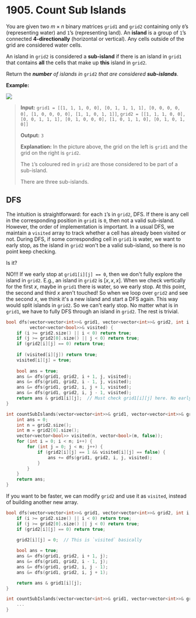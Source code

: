 # 1905. Count Sub Islands

You are given two $m\times n$ binary matrices `grid1` and `grid2` containing only `0`’s (representing water) and `1`’s (representing land). An **island** is a group of `1`’s connected **4-directionally** (horizontal or vertical). Any cells outside of the grid are considered water cells.

An island in `grid2` is considered a **sub-island** if there is an island in `grid1` that contains **all** the cells that make up **this** island in `grid2`.

Return the *__number__ of islands in* `grid2` *that are considered __sub-islands__*.


**Example:**

![](https://assets.leetcode.com/uploads/2021/06/10/test1.png)

> **Input:** `grid1 = [[1, 1, 1, 0, 0], [0, 1, 1, 1, 1], [0, 0, 0, 0, 0], [1, 0, 0, 0, 0], [1, 1, 0, 1, 1]]`, `grid2 = [[1, 1, 1, 0, 0], [0, 0, 1, 1, 1], [0, 1, 0, 0, 0], [1, 0, 1, 1, 0], [0, 1, 0, 1, 0]]`
> 
> **Output:** `3`
> 
> **Explanation:** In the picture above, the grid on the left is `grid1` and the grid on the right is `grid2`.
>
> The `1`’s coloured red in `grid2` are those considered to be part of a sub-island.
> 
> There are three sub-islands.


## DFS

The intuition is straightforward: for each `1`’s in `grid2`, DFS. If there is any cell in the corresponding position in `grid1` is `0`, then not a valid sub-island. However, the order of implementation is important. In a usual DFS, we maintain a `visited` array to track whether a cell has already been visited or not. During DFS, if some corresponding cell in `grid1` is water, we want to early stop, as the island in `grid2` won't be a valid sub-island, so there is no point keep checking.

Is it?

NO!!! If we early stop at `grid1[i][j] == 0`, then we don't fully explore the island in `grid2`. E.g., an island in `grid2` is $[x, x, x]$. When we check vertically for the first $x$, maybe in `grid1` there is water, so we early stop. At this point, the second and third $x$ aren't touched! So when we loop over `grid2` and see the second $x$, we think it's a new island and start a DFS again. This way would split islands in `grid2`. So we can't early stop. No matter what is in `grid1`, we have to fully DFS through an island in `grid2`. The rest is trivial.


```cpp
bool dfs(vector<vector<int>>& grid1, vector<vector<int>>& grid2, int i, int j,
         vector<vector<bool>>& visited) {
    if (i >= grid2.size() || i < 0) return true;
    if (j >= grid2[0].size() || j < 0) return true;
    if (grid2[i][j] == 0) return true;
    
    if (visited[i][j]) return true;
    visited[i][j] = true;
    
    bool ans = true;
    ans &= dfs(grid1, grid2, i + 1, j, visited);
    ans &= dfs(grid1, grid2, i - 1, j, visited);
    ans &= dfs(grid1, grid2, i, j + 1, visited);
    ans &= dfs(grid1, grid2, i, j - 1, visited);
    return ans & grid1[i][j];  // Must check grid1[i][j] here. No early stop!
}

int countSubIslands(vector<vector<int>>& grid1, vector<vector<int>>& grid2) {
    int ans = 0;
    int n = grid2.size();
    int m = grid2[0].size();
    vector<vector<bool>> visited(n, vector<bool>(m, false));
    for (int i = 0; i < n; i++) {
        for (int j = 0; j < m; j++) {
            if (grid2[i][j] == 1 && visited[i][j] == false) {
                ans += dfs(grid1, grid2, i, j, visited);
            }
        }
    }
    return ans;
}
```

If you want to be faster, we can modify `grid2` and use it as `visited`, instead of building another new array.

```cpp
bool dfs(vector<vector<int>>& grid1, vector<vector<int>>& grid2, int i, int j) {
    if (i >= grid2.size() || i < 0) return true;
    if (j >= grid2[0].size() || j < 0) return true;
    if (grid2[i][j] == 0) return true;

    grid2[i][j] = 0;  // This is `visited` basically
    
    bool ans = true;
    ans &= dfs(grid1, grid2, i + 1, j);
    ans &= dfs(grid1, grid2, i - 1, j);
    ans &= dfs(grid1, grid2, i, j - 1);
    ans &= dfs(grid1, grid2, i, j + 1);

    return ans & grid1[i][j];
}

int countSubIslands(vector<vector<int>>& grid1, vector<vector<int>>& grid2) {
    ...
}
```
